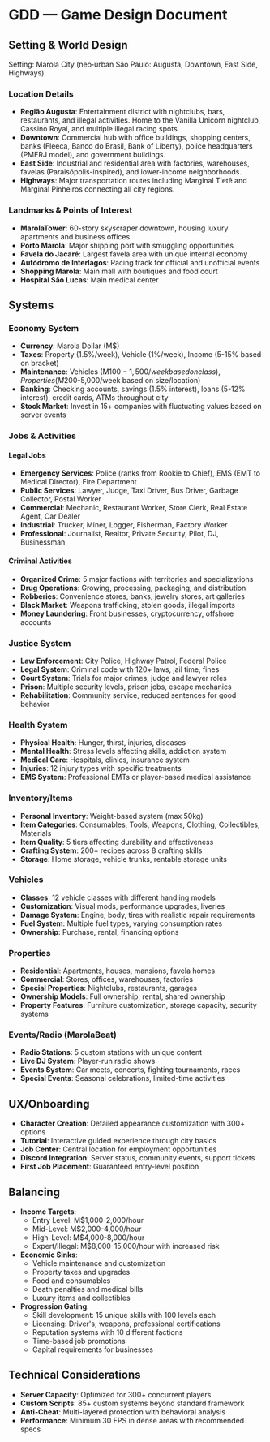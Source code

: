 # GDD — Game Design Document

## Setting & World Design
Setting: Marola City (neo‑urban São Paulo: Augusta, Downtown, East Side, Highways).

### Location Details
- **Região Augusta**: Entertainment district with nightclubs, bars, restaurants, and illegal activities. Home to the Vanilla Unicorn nightclub, Cassino Royal, and multiple illegal racing spots.
- **Downtown**: Commercial hub with office buildings, shopping centers, banks (Fleeca, Banco do Brasil, Bank of Liberty), police headquarters (PMERJ model), and government buildings.
- **East Side**: Industrial and residential area with factories, warehouses, favelas (Paraisópolis-inspired), and lower-income neighborhoods.
- **Highways**: Major transportation routes including Marginal Tietê and Marginal Pinheiros connecting all city regions.

### Landmarks & Points of Interest
- **MarolaTower**: 60-story skyscraper downtown, housing luxury apartments and business offices
- **Porto Marola**: Major shipping port with smuggling opportunities
- **Favela do Jacaré**: Largest favela area with unique internal economy
- **Autódromo de Interlagos**: Racing track for official and unofficial events
- **Shopping Marola**: Main mall with boutiques and food court
- **Hospital São Lucas**: Main medical center

## Systems

### Economy System
- **Currency**: Marola Dollar (M$)
- **Taxes**: Property (1.5%/week), Vehicle (1%/week), Income (5-15% based on bracket)
- **Maintenance**: Vehicles (M$100-1,500/week based on class), Properties (M$200-5,000/week based on size/location)
- **Banking**: Checking accounts, savings (1.5% interest), loans (5-12% interest), credit cards, ATMs throughout city
- **Stock Market**: Invest in 15+ companies with fluctuating values based on server events

### Jobs & Activities

#### Legal Jobs
- **Emergency Services**: Police (ranks from Rookie to Chief), EMS (EMT to Medical Director), Fire Department
- **Public Services**: Lawyer, Judge, Taxi Driver, Bus Driver, Garbage Collector, Postal Worker
- **Commercial**: Mechanic, Restaurant Worker, Store Clerk, Real Estate Agent, Car Dealer
- **Industrial**: Trucker, Miner, Logger, Fisherman, Factory Worker
- **Professional**: Journalist, Realtor, Private Security, Pilot, DJ, Businessman

#### Criminal Activities
- **Organized Crime**: 5 major factions with territories and specializations
- **Drug Operations**: Growing, processing, packaging, and distribution
- **Robberies**: Convenience stores, banks, jewelry stores, art galleries
- **Black Market**: Weapons trafficking, stolen goods, illegal imports
- **Money Laundering**: Front businesses, cryptocurrency, offshore accounts

### Justice System
- **Law Enforcement**: City Police, Highway Patrol, Federal Police
- **Legal System**: Criminal code with 120+ laws, jail time, fines
- **Court System**: Trials for major crimes, judge and lawyer roles
- **Prison**: Multiple security levels, prison jobs, escape mechanics
- **Rehabilitation**: Community service, reduced sentences for good behavior

### Health System
- **Physical Health**: Hunger, thirst, injuries, diseases
- **Mental Health**: Stress levels affecting skills, addiction system
- **Medical Care**: Hospitals, clinics, insurance system
- **Injuries**: 12 injury types with specific treatments
- **EMS System**: Professional EMTs or player-based medical assistance

### Inventory/Items
- **Personal Inventory**: Weight-based system (max 50kg)
- **Item Categories**: Consumables, Tools, Weapons, Clothing, Collectibles, Materials
- **Item Quality**: 5 tiers affecting durability and effectiveness
- **Crafting System**: 200+ recipes across 8 crafting skills
- **Storage**: Home storage, vehicle trunks, rentable storage units

### Vehicles
- **Classes**: 12 vehicle classes with different handling models
- **Customization**: Visual mods, performance upgrades, liveries
- **Damage System**: Engine, body, tires with realistic repair requirements
- **Fuel System**: Multiple fuel types, varying consumption rates
- **Ownership**: Purchase, rental, financing options

### Properties
- **Residential**: Apartments, houses, mansions, favela homes
- **Commercial**: Stores, offices, warehouses, factories
- **Special Properties**: Nightclubs, restaurants, garages
- **Ownership Models**: Full ownership, rental, shared ownership
- **Property Features**: Furniture customization, storage capacity, security systems

### Events/Radio (MarolaBeat)
- **Radio Stations**: 5 custom stations with unique content
- **Live DJ System**: Player-run radio shows
- **Events System**: Car meets, concerts, fighting tournaments, races
- **Special Events**: Seasonal celebrations, limited-time activities

## UX/Onboarding
- **Character Creation**: Detailed appearance customization with 300+ options
- **Tutorial**: Interactive guided experience through city basics
- **Job Center**: Central location for employment opportunities
- **Discord Integration**: Server status, community events, support tickets
- **First Job Placement**: Guaranteed entry-level position

## Balancing
- **Income Targets**: 
  - Entry Level: M$1,000-2,000/hour
  - Mid-Level: M$2,000-4,000/hour
  - High-Level: M$4,000-8,000/hour
  - Expert/Illegal: M$8,000-15,000/hour with increased risk
- **Economic Sinks**: 
  - Vehicle maintenance and customization
  - Property taxes and upgrades
  - Food and consumables
  - Death penalties and medical bills
  - Luxury items and collectibles
- **Progression Gating**:
  - Skill development: 15 unique skills with 100 levels each
  - Licensing: Driver's, weapons, professional certifications
  - Reputation systems with 10 different factions
  - Time-based job promotions
  - Capital requirements for businesses

## Technical Considerations
- **Server Capacity**: Optimized for 300+ concurrent players
- **Custom Scripts**: 85+ custom systems beyond standard framework
- **Anti-Cheat**: Multi-layered protection with behavioral analysis
- **Performance**: Minimum 30 FPS in dense areas with recommended specs
